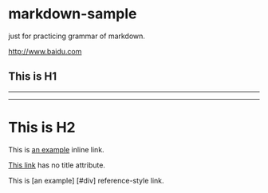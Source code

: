 # markdown-sample
just for practicing grammar of markdown.

<http://www.baidu.com>

This is H1
-
-----
****
This is H2
==========

This is [an example](http://example.com/ "Title") inline link.

[This link](http://example.net/) has no title attribute.

This is [an example] [#div] reference-style link.
